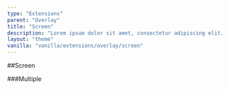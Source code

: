 ```yaml
---
type: "Extensions"
parent: "Overlay"
title: "Screen"
description: "Lorem ipsum dolor sit amet, consectetur adipiscing elit. Nunc tempus laoreet leo sit amet iaculis."
layout: "theme"
vanilla: "vanilla/extensions/overlay/screen"
---
```


##Screen

<demo>
  <demovanilla src="vanilla/extensions/overlay/screen">
  </demovanilla>
</demo>

###Multiple

<demo>
  <demovanilla src="vanilla/extensions/overlay/screen-multiple">
  </demovanilla>
</demo>
